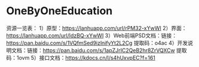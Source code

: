 # OneByOneEducation

资源一览表：
1）原型：https://lanhuapp.com/url/rPM32-xYwWI
2）界面：https://lanhuapp.com/url/ldzBQ-xYwWI
3）Web前端PSD文档：链接：https://pan.baidu.com/s/1VQfmSed9izlnifyYt2L2Cg 提取码：o4ac 
4）开发说明文档：链接：https://pan.baidu.com/s/1apZJrIC2QeB2hr8ZrVQXCw 提取码：1ovm 
5）接口文档：https://kdocs.cn/l/s4hUxvpEC?f=161
